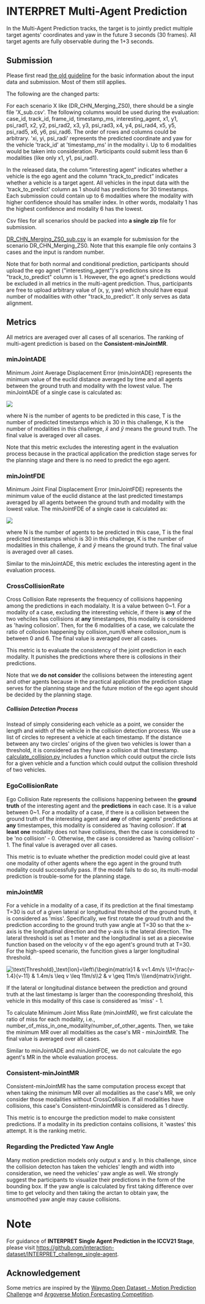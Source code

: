 # INTERPRET Multi-Agent Prediction

In the Multi-Agent Prediction tracks, the target is to jointly predict multiple target agents' coordinates and yaw in the future 3 seconds (30 frames). All target agents are fully observable during the 1+3 seconds.

## Submission
Please first read [the old guideline](http://challenge.interaction-dataset.com/leader-board-introduction) for the basic information about the input data and submission. Most of them still applies.

The following are the changed parts:

For each scenario X like (DR_CHN_Merging_ZS0), there should be a single file 'X_sub.csv'. The following columns would be used during the evaluation: case_id, track_id, frame_id, timestamp_ms, interesting_agent, x1, y1, psi_rad1, x2, y2, psi_rad2, x3, y3, psi_rad3, x4, y4, psi_rad4, x5, y5, psi_rad5, x6, y6, psi_rad6. The order of rows and columns could be arbitrary. 'xi, yi, psi_radi' represents the predicted coordinate and yaw for the vehicle 'track_id' at 'timestamp_ms' in the modality i. Up to 6 modalities would be taken into consideration. Participants could submit less than 6 modalities (like only x1, y1, psi_rad1).

In the released data, the column “interesting agent” indicates whether a vehicle is the ego agent and the column “track_to_predict” indicates whether a vehicle is a target agent. All vehicles in the input data with the 'track_to_predict' column as 1 should has predictions for 30 timestamps. Each submission could contain up to 6 modalities where the modality with higher confidence should has smaller index. In other words, modalaity 1 has the highest confidence and modality 6 has the lowest.

Csv files for all scenarios should be packed into **a single zip** file for submission.

[DR_CHN_Merging_ZS0_sub.csv](https://github.com/interaction-dataset/INTERPRET_challenge_multi-agent/blob/main/DR_CHN_Merging_ZS0_sub.csv) is an example for submission for the scenario DR_CHN_Merging_ZS0. Note that this example file only contains 3 cases and the input is random number.

Note that for both normal and conditional prediction, participants should upload the ego agnet ("interesting_agent")'s predictions since its "track_to_predict" column is 1. However, the ego agnet's predictions would be excluded in all metrics in the multi-agent prediction. Thus, participants are free to upload arbitrary value of (x, y, yaw) which should have equal number of modalities with other "track_to_predict". It only serves as data alignment.

## Metrics
All metrics are averaged over all cases of all scenarios. The ranking of multi-agent prediction is based on the **Consistent-minJointMR**.

### minJointADE
Minimum Joint Average Displacement Error (minJointADE) represents the minimum value of the euclid distance averaged by time and all agents between the ground truth and modality with the lowest value. The minJointADE of a single case is calculated as:

![](http://latex.codecogs.com/gif.latex?\\text{minJointADE}=\\min\\limits_{k\\in\\{1,...,K\\}}\\frac1{NT}\\sum\\limits_{n,t}\\sqrt{(\\hat{x}_{n,t}-x_{n,t}^k)^2+(\\hat{y}_{n,t}-y_{n,t}^k)^2})



where N is the number of agents to be predicted in this case, T is the number of predicted timestamps which is 30 in this challenge, K is the number of modalities in this challenge, $\hat{x}$ and $\hat{y}$ means the ground truth. The final value is averaged over all cases.

Note that this metric excludes the interesting agent in the evaluation process because in the practical application the prediction stage serves for the planning stage and there is no need to predict the ego agent.

### minJointFDE
Minimum Joint Final Displacement Error (minJointFDE) represents the minimum value of the euclid distance at the last predicted timestamps averaged by all agents between the ground truth and modality with the lowest value. The minJointFDE of a single case is calculated as:

![](http://latex.codecogs.com/gif.latex?\\text{minJointFDE}=\\min\\limits_{k\\in\\{1,...,K\\}}\\frac1{N}\\sum\\limits_{n}\\sqrt{(\\hat{x}_{n,T}-x_{n,T}^k)^2+(\\hat{y}_{n,T}-y_{n,T}^k)^2})

where N is the number of agents to be predicted in this case, T is the final predicted timestamps which is 30 in this challenge, K is the number of modalities in this challenge, $\hat{x}$ and $\hat{y}$ means the ground truth. The final value is averaged over all cases.

Similar to the minJointADE, this metric excludes the interesting agent in the evaluation process.


### CrossCollisionRate
Cross Collision Rate represents the frequency of collisions happening among the predictions in each modalaity. It is a value between 0~1. For a modality of a case, excluding the interesting vehicle, if there is **any** of the two vehciles has collisions at **any** timestampes, this modality is considered as 'having collosion'. Then, for the 6 modalities of a case, we calculate the ratio of collosion happening by collision_num/6 where collosion_num is between 0 and 6. The final value is averaged over all cases.

This metric is to evaluate the consistency of the joint prediction in each modality. It punishes the predictions where there is collosions in their predictions.

Note that we **do not consider** the collisions between the interesting agent and other agents because in the practical application the prediction stage serves for the planning stage and the future motion of the ego agent should be decided by the planning stage.
 
##### Collision Detection Process
Instead of simply considering each vehicle as a point, we consider the length and width of the vehicle in the collision detection process. We use a list of circles to represent a vehicle at each timestamp.  If the distance between any two circles' origins of the given two vehicles is lower than a threshold, it is considered as they have a collision at that timestamp. [calculate_collision.py ](https://github.com/interaction-dataset/INTERPRET_challenge_multi-agent/blob/main/calculate_collision.py) includes a function which could output the circle lists for a given vehicle and a function which could output the collision threshold of two vehicles.

### EgoCollisionRate
Ego Collision Rate represents the collisions happening between the **ground truth** of the interesting agent and the **predictions** in each case.  It is a value between 0~1. For a modality of a case, if there is a collision between the ground truth of the interesting agent and **any** of other agents' predictions at **any** timestampes, this modality is considered as 'having collosion'. If **at least one** modality does not have collisions, then the case is considered to be 'no collision' - 0. Otherwise, the case is considered as 'having collision' - 1. The final value is averaged over all cases.

This metric is to evluate whether the prediction model could give at least one modality of other agents where the ego agent in the ground truth modality could successfully pass. If the model fails to do so, its multi-modal prediction is trouble-some for the planning stage.

### minJointMR

For a vehicle in a modality of a case, if its prediction at the final timestamp T=30 is out of a given lateral or longitudinal threshold of the ground truth, it is considered as 'miss'. Specifically, we first rotate the groud truth and the prediction according to the ground truth yaw angle at T=30 so that the x-axis is the longitudinal direction and the y-axis is the lateral direction. The lateral threshold is set as 1 meter and the longitudinal is set as a piecewise function based on the velocity v of the ego agent's ground truth at T=30. For the high-speed scenario, the funcition gives a larger longitudinal threshold.


<img src="https://latex.codecogs.com/svg.image?\text{Threshold}_\text{lon}=\left\{\begin{matrix}1&space;&&space;v<1.4m/s&space;\\1&plus;\frac{v-1.4}{v-11}&space;&space;&&space;1.4m/s&space;\leq&space;v&space;\leq&space;11m/s\\2&space;&&space;v&space;\geq&space;11m/s&space;\\\end{matrix}\right." title="\text{Threshold}_\text{lon}=\left\{\begin{matrix}1 & v<1.4m/s \\1+\frac{v-1.4}{v-11} & 1.4m/s \leq v \leq 11m/s\\2 & v \geq 11m/s \\\end{matrix}\right." />

If the lateral or longitudinal distance between the prediction and ground truth at the last timestamp is larger than the cooresponding threshold, this vehicle in this modality of this case is considered as 'miss' - 1.

To calculate Minimum Joint Miss Rate (minJointMR), we first calculate the ratio of miss for each modality, i.e., number_of_miss_in_one_modality/number_of_other_agents. Then, we take the minimum MR over all modalities as the case's MR - minJointMR. The final value is averaged over all cases.

Similar to minJointADE and minJointFDE, we do not calculate the ego agent's MR in the whole evaluation process.

### Consistent-minJointMR
Consistent-minJointMR has the same computation process except that when taking the minimum MR over all modalities as the case's MR, we only consider those modalities without CrossCollision. If all modalities have collisions, this case's Consistent-minJointMR is considered as 1 directly.

This metric is to encourge the prediction model to make consistent predictions. If a modality in its prediction contains collisions, it 'wastes' this attempt. It is the ranking metric.

### Regarding the Predicted Yaw Angle
Many motion prediction models only output x and y. In this challenge, since the collision detecton has taken the vehicles' length and width into consideration, we need the vehicles' yaw angle as well. We strongly suggest the participants to visualize their predictions in the form of the bounding box. If the yaw angle is calculated by first taking difference over time to get velocity and then taking the arctan to obtain yaw, the unsmoothed yaw angle may cause collisions.

# Note
For guidance of **INTERPRET Single Agent Prediction in the ICCV21 Stage**, please visit https://github.com/interaction-dataset/INTERPRET_challenge_single-agent.


## Acknowledgement
Some metrics are inspired by the [Waymo Open Dataset - Motion Prediction Challenge](https://waymo.com/open/challenges/2021/motion-prediction/) and [Argoverse Motion Forecasting Competition](https://eval.ai/web/challenges/challenge-page/454/overview).
